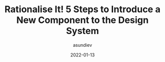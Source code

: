 ---
author: asundiev
date: 2022-01-13
permalink: false
publisher: beameryhq_eng
tags:
  - design-systems
  - components
target_url: https://medium.com/hacking-talent/rationalise-it-5-steps-to-introduce-a-new-component-to-the-design-system-68d5299b4bb0
title: Rationalise It! 5 Steps to Introduce a New Component to the Design System
---